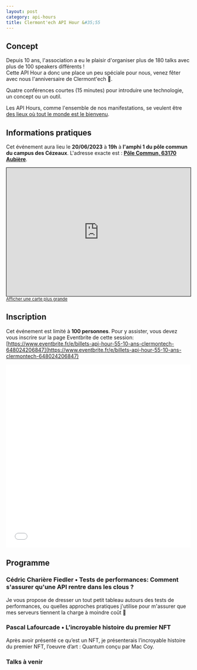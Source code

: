 ```yaml
---
layout: post
category: api-hours
title: Clermont'ech API Hour &#35;55
---
```


## Concept

Depuis 10 ans, l'association a eu le plaisir d'organiser plus de 180 talks
avec plus de 100 speakers différents !  
Cette API Hour a donc une place un peu spéciale pour nous,
venez fêter avec nous l'anniversaire de Clermont'ech 🎂.


Quatre conférences courtes (15 minutes)
pour introduire une technologie, un concept ou un outil.

Les API Hours, comme l'ensemble de nos manifestations, se veulent être [des
lieux où tout le monde est le bienvenu](/code-of-conduct.html).

## Informations pratiques

Cet événement aura lieu le **20/06/2023** à **19h** à **l'amphi 1 du pôle commun du campus des Cézeaux**. L'adresse
exacte est : [**Pôle Commun, 63170 Aubière**](https://www.openstreetmap.org/search?query=Pole+Commun%2C+63170+Aubière).
<iframe width="100%" height="350" frameborder="0" scrolling="no" marginheight="0" marginwidth="0" src="https://www.openstreetmap.org/export/embed.html?bbox=3.0761638283729558%2C45.77768174169662%2C3.079704344272614%2C45.779335408377236&amp;layer=mapnik" style="border: 1px solid black"></iframe><br/><small><a href="https://www.openstreetmap.org/#map=19/45.77851/3.07793">Afficher une carte plus grande</a></small>
<br/>

## Inscription

Cet événement est limité à **100 personnes**.  Pour y assister, vous devez vous
inscrire sur la page Eventbrite de cette session: [https://www.eventbrite.fr/e/billets-api-hour-55-10-ans-clermontech-648024206847](https://www.eventbrite.fr/e/billets-api-hour-55-10-ans-clermontech-648024206847)

<iframe src="//eventbrite.fr/tickets-external?eid=648024206847&ref=etckt" frameborder="0" height="500" width="100%" vspace="0" hspace="0" marginheight="5" marginwidth="5" scrolling="auto" allowtransparency="true"></iframe>

<br/>

## Programme

### Cédric Charière Fiedler • Tests de performances: Comment s'assurer qu'une API rentre dans les clous ?

Je vous propose de dresser un tout petit tableau autours des tests de
performances, ou quelles approches pratiques j'utilise pour m'assurer que mes
serveurs tiennent la charge à moindre coût 🚀

### Pascal Lafourcade • L’incroyable histoire du premier NFT

Après avoir présenté ce qu’est un NFT, je présenterais l’incroyable histoire du
premier NFT, l’oeuvre d’art : Quantum conçu par Mac Coy.

### Talks à venir
